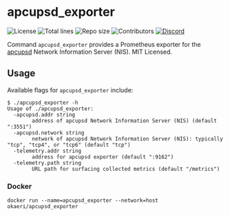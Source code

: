# apcupsd_exporter

![License](https://img.shields.io/github/license/OkaeriPoland/apcupsd_exporter)
![Total lines](https://img.shields.io/tokei/lines/github/OkaeriPoland/apcupsd_exporter)
![Repo size](https://img.shields.io/github/repo-size/OkaeriPoland/apcupsd_exporter)
![Contributors](https://img.shields.io/github/contributors/OkaeriPoland/apcupsd_exporter)
[![Discord](https://img.shields.io/discord/589089838200913930)](https://discord.gg/hASN5eX)

Command `apcupsd_exporter` provides a Prometheus exporter for the
[apcupsd](http://www.apcupsd.org/) Network Information Server (NIS). MIT
Licensed.

## Usage

Available flags for `apcupsd_exporter` include:

```console
$ ./apcupsd_exporter -h
Usage of ./apcupsd_exporter:
  -apcupsd.addr string
        address of apcupsd Network Information Server (NIS) (default ":3551")
  -apcupsd.network string
        network of apcupsd Network Information Server (NIS): typically "tcp", "tcp4", or "tcp6" (default "tcp")
  -telemetry.addr string
        address for apcupsd exporter (default ":9162")
  -telemetry.path string
        URL path for surfacing collected metrics (default "/metrics")
```

### Docker

```console
docker run --name=apcupsd_exporter --network=host okaeri/apcupsd_exporter
```
